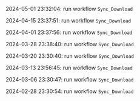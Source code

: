 2024-05-01 23:32:04: run workflow `Sync_Download` 

2024-04-15 23:37:51: run workflow `Sync_Download` 

2024-04-01 23:37:56: run workflow `Sync_Download` 

2024-03-28 23:38:40: run workflow `Sync_Download` 

2024-03-20 23:30:40: run workflow `Sync_Download` 

2024-03-13 23:56:45: run workflow `Sync_Download` 

2024-03-06 23:30:47: run workflow `Sync_Download` 

2024-02-28 23:30:54: run workflow `Sync_Download` 


